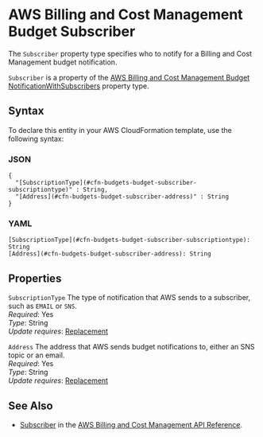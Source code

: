 # AWS Billing and Cost Management Budget Subscriber<a name="aws-properties-budgets-budget-subscriber"></a>

<a name="aws-properties-budgets-budget-subscriber-description"></a>The `Subscriber` property type specifies who to notify for a Billing and Cost Management budget notification\.

<a name="aws-properties-budgets-budget-subscriber-inheritance"></a> `Subscriber` is a property of the [AWS Billing and Cost Management Budget NotificationWithSubscribers](aws-properties-budgets-budget-notificationwithsubscribers.md) property type\.

## Syntax<a name="aws-properties-budgets-budget-subscriber-syntax"></a>

To declare this entity in your AWS CloudFormation template, use the following syntax:

### JSON<a name="aws-properties-budgets-budget-subscriber-syntax.json"></a>

```
{
  "[SubscriptionType](#cfn-budgets-budget-subscriber-subscriptiontype)" : String,
  "[Address](#cfn-budgets-budget-subscriber-address)" : String
}
```

### YAML<a name="aws-properties-budgets-budget-subscriber-syntax.yaml"></a>

```
[SubscriptionType](#cfn-budgets-budget-subscriber-subscriptiontype): String
[Address](#cfn-budgets-budget-subscriber-address): String
```

## Properties<a name="aws-properties-budgets-budget-subscriber-properties"></a>

`SubscriptionType`  <a name="cfn-budgets-budget-subscriber-subscriptiontype"></a>
The type of notification that AWS sends to a subscriber, such as `EMAIL` or `SNS`\.  
 *Required*: Yes  
 *Type*: String  
 *Update requires*: [Replacement](using-cfn-updating-stacks-update-behaviors.md#update-replacement)

`Address`  <a name="cfn-budgets-budget-subscriber-address"></a>
The address that AWS sends budget notifications to, either an SNS topic or an email\.  
 *Required*: Yes  
 *Type*: String  
 *Update requires*: [Replacement](using-cfn-updating-stacks-update-behaviors.md#update-replacement)

## See Also<a name="aws-properties-budgets-budget-subscriber-seealso"></a>
+ [Subscriber](http://docs.aws.amazon.com/aws-cost-management/latest/APIReference/API_budgets_Subscriber.html) in the [AWS Billing and Cost Management API Reference](http://docs.aws.amazon.com/aws-cost-management/latest/APIReference/Welcome.html)\. 
